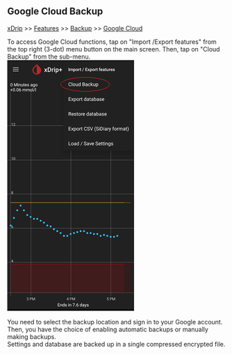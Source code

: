 ## Google Cloud Backup
[xDrip](../README.md) >> [Features](./Features_page) >> [Backup](./Backup) >> [Google Cloud](./GoogleCloud)
  
To access Google Cloud functions, tap on "Import /Export features" from the top right (3-dot) menu button on the main screen.  Then, tap on "Cloud Backup" from the sub-menu.  
![](./images/GCloudBackup.png)  
  
You need to select the backup location and sign in to your Google account.  
Then, you have the choice of enabling automatic backups or manually making backups.  
Settings and database are backed up in a single compressed encrypted file.  
